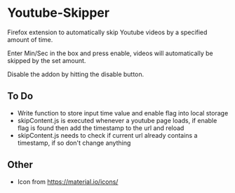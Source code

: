 # Youtube-Skipper
Firefox extension to automatically skip Youtube videos by a specified amount of time.

Enter Min/Sec in the box and press enable, videos will automatically be skipped by the set amount.

Disable the addon by hitting the disable button.

## To Do

- Write function to store input time value and enable flag into local storage
- skipContent.js is executed whenever a youtube page loads, if enable flag is found then add the timestamp to the url and reload
- skipContent.js needs to check if current url already contains a timestamp, if so don't change anything

## Other

- Icon from https://material.io/icons/
